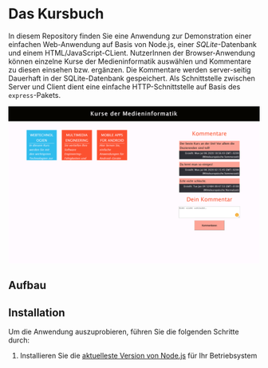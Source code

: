 # Das Kursbuch

In diesem Repository finden Sie eine Anwendung zur Demonstration einer einfachen Web-Anwendung auf Basis von Node.js, einer *SQLite*-Datenbank und einem HTML/JavaScript-CLient. NutzerInnen der Browser-Anwendung können einzelne Kurse der Medieninformatik auswählen und Kommentare zu diesen einsehen bzw. ergänzen. Die Kommentare werden server-seitig Dauerhaft in der SQLite-Datenbank gespeichert. Als Schnittstelle zwischen Server und Client dient eine einfache HTTP-Schnittstelle auf Basis des `express`-Pakets.

![Screenshot der fertigen Anwendung](docs/screenshot.png)

## Aufbau

## Installation

Um die Anwendung auszuprobieren, führen Sie die folgenden Schritte durch:

1. Installieren Sie die [aktuelleste Version von Node.js](https://nodejs.org/en/download/current/) für Ihr Betriebsystem
